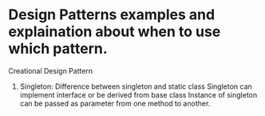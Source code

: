 # Design Patterns examples and explaination about when to use which pattern.

Creational Design Pattern
1. Singleton:
	Difference between singleton and static class
	Singleton can implement interface or be derived from base class
	Instance of singleton can be passed as parameter from one method to another.
